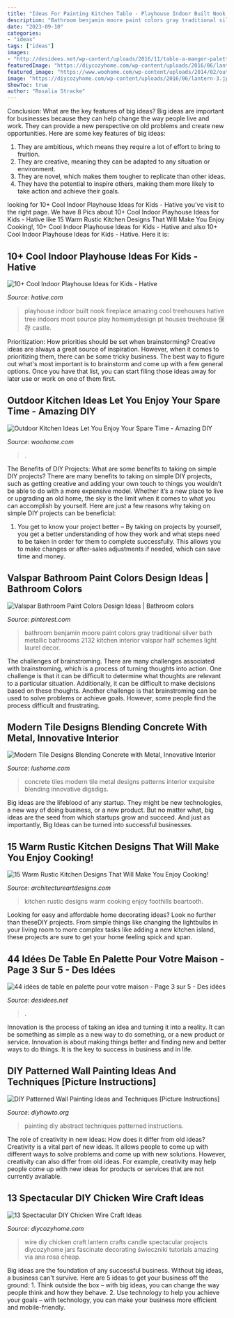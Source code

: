 ```yaml
---
title: "Ideas For Painting Kitchen Table - Playhouse Indoor Built Nook Fireplace Amazing Cool Treehouses Hative Tree Indoors Most Source Play Homemydesign Pt Houses Treehouse 保存 Castle"
description: "Bathroom benjamin moore paint colors gray traditional silver bath metallic bathrooms 2132 kitchen interior valspar half schemes light laurel decor"
date: "2023-09-10"
categories:
- "ideas"
tags: ["ideas"]
images:
- "http://desidees.net/wp-content/uploads/2016/11/table-a-manger-palette-diy.jpg"
featuredImage: "https://diycozyhome.com/wp-content/uploads/2016/06/lantern-3.jpg"
featured_image: "https://www.woohome.com/wp-content/uploads/2014/02/outdoor-kitchen-15.jpg"
image: "https://diycozyhome.com/wp-content/uploads/2016/06/lantern-3.jpg"
ShowToc: true
author: "Rosalia Stracke"
---
```



Conclusion: What are the key features of big ideas?
Big ideas are important for businesses because they can help change the way people live and work. They can provide a new perspective on old problems and create new opportunities. Here are some key features of big ideas: 
1. They are ambitious, which means they require a lot of effort to bring to fruition. 
2. They are creative, meaning they can be adapted to any situation or environment. 
3. They are novel, which makes them tougher to replicate than other ideas. 
4. They have the potential to inspire others, making them more likely to take action and achieve their goals.

	

		
looking for 10+ Cool Indoor Playhouse Ideas for Kids - Hative you've visit to the right page. We have 8 Pics about 10+ Cool Indoor Playhouse Ideas for Kids - Hative like 15 Warm Rustic Kitchen Designs That Will Make You Enjoy Cooking!, 10+ Cool Indoor Playhouse Ideas for Kids - Hative and also 10+ Cool Indoor Playhouse Ideas for Kids - Hative. Here it is:
		
    
## 10+ Cool Indoor Playhouse Ideas For Kids - Hative

<img loading=lazy src="https://hative.com/wp-content/uploads/2014/11/indoor-playhouse/7-playhouse-built-in-a-fireplace-nook.jpg" onerror="this.onerror=null;this.src='https://tse2.mm.bing.net/th?id=OIP.3D4-Dxs39XSzexk31WCnHgHaLH&amp;pid=15.1';" alt="10+ Cool Indoor Playhouse Ideas for Kids - Hative">

_Source: hative.com_

>playhouse indoor built nook fireplace amazing cool treehouses hative tree indoors most source play homemydesign pt houses treehouse 保存 castle. 

	

Prioritization: How priorities should be set when brainstorming?
Creative ideas are always a great source of inspiration. However, when it comes to prioritizing them, there can be some tricky business. The best way to figure out what's most important is to brainstorm and come up with a few general options. Once you have that list, you can start filing those ideas away for later use or work on one of them first.

    
## Outdoor Kitchen Ideas Let You Enjoy Your Spare Time - Amazing DIY

<img loading=lazy src="https://www.woohome.com/wp-content/uploads/2014/02/outdoor-kitchen-15.jpg" onerror="this.onerror=null;this.src='https://tse3.mm.bing.net/th?id=OIP.aBX0IHzMpmdlZpbli8pgXgHaJ4&amp;pid=15.1';" alt="Outdoor Kitchen Ideas Let You Enjoy Your Spare Time - Amazing DIY">

_Source: woohome.com_

>. 

	

The Benefits of DIY Projects: What are some benefits to taking on simple DIY projects?
There are many benefits to taking on simple DIY projects, such as getting creative and adding your own touch to things you wouldn’t be able to do with a more expensive model. Whether it’s a new place to live or upgrading an old home, the sky is the limit when it comes to what you can accomplish by yourself. Here are just a few reasons why taking on simple DIY projects can be beneficial: 
1. You get to know your project better – By taking on projects by yourself, you get a better understanding of how they work and what steps need to be taken in order for them to complete successfully. This allows you to make changes or after-sales adjustments if needed, which can save time and money. 


    
## Valspar Bathroom Paint Colors Design Ideas | Bathroom Colors

<img loading=lazy src="https://i.pinimg.com/736x/2f/42/03/2f42032b5721efa538bc81d5f2abd625--light-gray-bathrooms-coastal-bathrooms.jpg" onerror="this.onerror=null;this.src='https://tse1.mm.bing.net/th?id=OIP.reJ0nwyHrqQV1o2T2X-R4gHaLH&amp;pid=15.1';" alt="Valspar Bathroom Paint Colors Design Ideas | Bathroom colors">

_Source: pinterest.com_

>bathroom benjamin moore paint colors gray traditional silver bath metallic bathrooms 2132 kitchen interior valspar half schemes light laurel decor. 

	

The challenges of brainstroming.
There are many challenges associated with brainstroming, which is a process of turning thoughts into action. One challenge is that it can be difficult to determine what thoughts are relevant to a particular situation. Additionally, it can be difficult to make decisions based on these thoughts. Another challenge is that brainstroming can be used to solve problems or achieve goals. However, some people find the process difficult and frustrating.

    
## Modern Tile Designs Blending Concrete With Metal, Innovative Interior

<img loading=lazy src="https://www.lushome.com/wp-content/uploads/2013/06/concrete-metal-tiles-modern-tile-designs-9.jpg" onerror="this.onerror=null;this.src='https://tse2.mm.bing.net/th?id=OIP.rzYdxjh_uIQGEj2AmquhtQHaJ3&amp;pid=15.1';" alt="Modern Tile Designs Blending Concrete with Metal, Innovative Interior">

_Source: lushome.com_

>concrete tiles modern tile metal designs patterns interior exquisite blending innovative digsdigs. 

	

Big ideas are the lifeblood of any startup. They might be new technologies, a new way of doing business, or a new product. But no matter what, big ideas are the seed from which startups grow and succeed. And just as importantly, Big Ideas can be turned into successful businesses.

    
## 15 Warm Rustic Kitchen Designs That Will Make You Enjoy Cooking!

<img loading=lazy src="https://www.architectureartdesigns.com/wp-content/uploads/2015/01/15-Warm-Rustic-Kitchen-Designs-That-Will-Make-You-Enjoy-Cooking-14-630x942.jpg" onerror="this.onerror=null;this.src='https://tse2.mm.bing.net/th?id=OIP.RhPuq2u3Ro8URneVDjo5pQHaLE&amp;pid=15.1';" alt="15 Warm Rustic Kitchen Designs That Will Make You Enjoy Cooking!">

_Source: architectureartdesigns.com_

>kitchen rustic designs warm cooking enjoy foothills beartooth. 

	

Looking for easy and affordable home decorating ideas? Look no further than theseDIY projects. From simple things like changing the lightbulbs in your living room to more complex tasks like adding a new kitchen island, these projects are sure to get your home feeling spick and span.

    
## 44 Idées De Table En Palette Pour Votre Maison - Page 3 Sur 5 - Des Idées

<img loading=lazy src="http://desidees.net/wp-content/uploads/2016/11/table-a-manger-palette-diy.jpg" onerror="this.onerror=null;this.src='https://tse4.mm.bing.net/th?id=OIP.tAjjfFtIUtu5sYkat4hchAHaNK&amp;pid=15.1';" alt="44 idées de table en palette pour votre maison - Page 3 sur 5 - Des idées">

_Source: desidees.net_

>. 

	

Innovation is the process of taking an idea and turning it into a reality. It can be something as simple as a new way to do something, or a new product or service. Innovation is about making things better and finding new and better ways to do things. It is the key to success in business and in life.

    
## DIY Patterned Wall Painting Ideas And Techniques [Picture Instructions]

<img loading=lazy src="http://www.diyhowto.org/wp-content/uploads/DIY-Abstract-Wall-Painting-DIY-Wall-Painting-Ideas-Techniques-Tutorials-DIYHowto.jpg" onerror="this.onerror=null;this.src='https://tse1.mm.bing.net/th?id=OIP.qw1TXy-QcfslpGr6L20ETwHaJ8&amp;pid=15.1';" alt="DIY Patterned Wall Painting Ideas and Techniques [Picture Instructions]">

_Source: diyhowto.org_

>painting diy abstract techniques patterned instructions. 

	

The role of creativity in new ideas: How does it differ from old ideas?
Creativity is a vital part of new ideas. It allows people to come up with different ways to solve problems and come up with new solutions. However, creativity can also differ from old ideas. For example, creativity may help people come up with new ideas for products or services that are not currently available.

    
## 13 Spectacular DIY Chicken Wire Craft Ideas

<img loading=lazy src="https://diycozyhome.com/wp-content/uploads/2016/06/lantern-3.jpg" onerror="this.onerror=null;this.src='https://tse1.mm.bing.net/th?id=OIP.ilGoiL352Gl_isL8dvDhUQHaKe&amp;pid=15.1';" alt="13 Spectacular DIY Chicken Wire Craft Ideas">

_Source: diycozyhome.com_

>wire diy chicken craft lantern crafts candle spectacular projects diycozyhome jars fascinate decorating świeczniki tutorials amazing via ana rosa cheap. 

	

Big ideas are the foundation of any successful business. Without big ideas, a business can't survive. Here are 5 ideas to get your business off the ground: 1. Think outside the box – with big ideas, you can change the way people think and how they behave. 2. Use technology to help you achieve your goals – with technology, you can make your business more efficient and mobile-friendly. 
